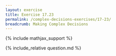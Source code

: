```yaml
---
layout: exercise
title: Exercise 17.23
permalink: /complex-decisions-exercises/17-23/
breadcrumb: Making Complex Decisions
---
```


{% include mathjax_support %}

<div><i class="arrow-up loader" data-chapter="complex-decisions-exercises" data-exercise="ex_23" data-rating="0"></i></div>
{% include_relative question.md %}
